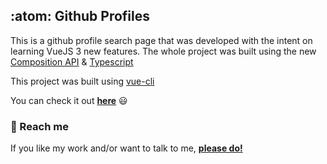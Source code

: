 ## :atom: Github Profiles

This is a github profile search page that was developed with the intent on learning VueJS 3 new features.
The whole project was built using the new [Composition API](https://composition-api.vuejs.org/) & [Typescript](https://www.typescriptlang.org/)

This project was built using [vue-cli](https://cli.vuejs.org/)

You can check it out [**here**](https://lucaszawadneak.github.io/github-vue3/) :smiley:

### :speech_balloon: Reach me

If you like my work and/or want to talk to me, [**please do!**](https://www.linkedin.com/in/lucaszawadneak)
